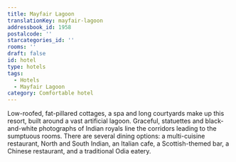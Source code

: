 ```yaml
---
title: Mayfair Lagoon
translationKey: mayfair-lagoon
addressbook_id: 1958
postalcode: ''
starcategories_id: ''
rooms: ''
draft: false
id: hotel
type: hotels
tags:
  - Hotels
  - Mayfair Lagoon
category: Comfortable hotel
---
```

Low-roofed, fat-pillared cottages, a spa and long courtyards make up this resort, built around a vast artificial lagoon. Graceful, statuettes and black-and-white photographs of Indian royals line the corridors leading to the sumptuous rooms. There are several dining options: a multi-cuisine restaurant, North and South Indian, an Italian cafe, a Scottish-themed bar, a Chinese restaurant, and a traditional Odia eatery. 